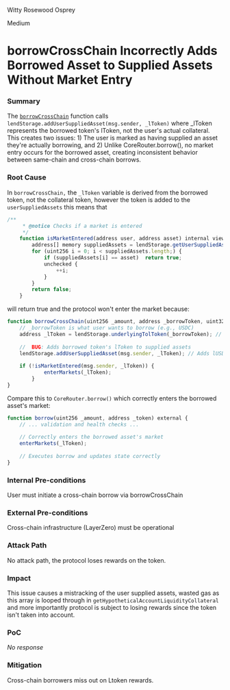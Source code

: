 Witty Rosewood Osprey

Medium

# borrowCrossChain Incorrectly Adds Borrowed Asset to Supplied Assets Without Market Entry

### Summary

The [`borrowCrossChain`](https://github.com/sherlock-audit/2025-05-lend-audit-contest/blob/713372a1ccd8090ead836ca6b1acf92e97de4679/Lend-V2/src/LayerZero/CrossChainRouter.sol#L130) function calls `lendStorage.addUserSuppliedAsset(msg.sender, _lToken)` where _lToken represents the borrowed token's lToken, not the user's actual collateral. This creates two issues: 1) The user is marked as having supplied an asset they're actually borrowing, and 2) Unlike CoreRouter.borrow(), no market entry occurs for the borrowed asset, creating inconsistent behavior between same-chain and cross-chain borrows.


### Root Cause

In `borrowCrossChain,` the `_lToken` variable is derived from the borrowed token, not the collateral token, however the token is added to the `userSuppliedAssets` this means that 
```javascript
/**
     * @notice Checks if a market is entered
     */
    function isMarketEntered(address user, address asset) internal view returns (bool) {
        address[] memory suppliedAssets = lendStorage.getUserSuppliedAssets(user);
        for (uint256 i = 0; i < suppliedAssets.length;) {
            if (suppliedAssets[i] == asset)  return true;
            unchecked {
                ++i;
            }
        }
        return false;
    }
``` 
will return true and the protocol won't enter the market because:
```javascript
function borrowCrossChain(uint256 _amount, address _borrowToken, uint32 _destEid) external payable {
    // _borrowToken is what user wants to borrow (e.g., USDC)
    address _lToken = lendStorage.underlyingTolToken(_borrowToken); // Gets lUSDC
    
    //  BUG: Adds borrowed token's lToken to supplied assets
    lendStorage.addUserSuppliedAsset(msg.sender, _lToken); // Adds lUSDC as "supplied"
    
    if (!isMarketEntered(msg.sender, _lToken)) {
            enterMarkets(_lToken);
        }
}
```
Compare this to `CoreRouter.borrow()` which correctly enters the borrowed asset's market:
```javascript
function borrow(uint256 _amount, address _token) external {
    // ... validation and health checks ...
    
    // Correctly enters the borrowed asset's market
    enterMarkets(_lToken);
    
    // Executes borrow and updates state correctly
}
```


### Internal Pre-conditions

User must initiate a cross-chain borrow via borrowCrossChain


### External Pre-conditions

Cross-chain infrastructure (LayerZero) must be operational



### Attack Path

No attack path, the protocol loses rewards on the token.

### Impact

This issue causes a mistracking of the user supplied assets, wasted gas as this array is looped through in `getHypotheticalAccountLiquidityCollateral` and more importantly protocol is subject to losing rewards since the token isn't taken into account. 

### PoC

_No response_

### Mitigation

Cross-chain borrowers miss out on Ltoken rewards.